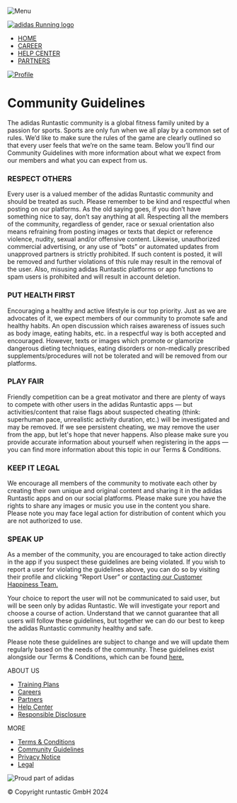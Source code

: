 ![Menu](/_next/static/media/menu-icon.5394f0cd.svg)

[![adidas Running logo](/_next/image?url=%2F_next%2Fstatic%2Fmedia%2Fadidas-running-horizontal-logo.22084646.png&w=384&q=75)](https://www.runtastic.com/)

* [HOME](https://www.runtastic.com/)
* [CAREER](https://www.runtastic.com/career)
* [HELP CENTER](https://help.runtastic.com/)
* [PARTNERS](https://www.runtastic.com/partners)

[![Profile](/_next/static/media/profile-icon.b7909526.svg)](https://www.runtastic.com/login)

Community Guidelines
====================

The adidas Runtastic community is a global fitness family united by a passion for sports. Sports are only fun when we all play by a common set of rules. We’d like to make sure the rules of the game are clearly outlined so that every user feels that we’re on the same team. Below you’ll find our Community Guidelines with more information about what we expect from our members and what you can expect from us.

### RESPECT OTHERS

Every user is a valued member of the adidas Runtastic community and should be treated as such. Please remember to be kind and respectful when posting on our platforms. As the old saying goes, if you don’t have something nice to say, don’t say anything at all. Respecting all the members of the community, regardless of gender, race or sexual orientation also means refraining from posting images or texts that depict or reference violence, nudity, sexual and/or offensive content. Likewise, unauthorized commercial advertising, or any use of “bots” or automated updates from unapproved partners is strictly prohibited. If such content is posted, it will be removed and further violations of this rule may result in the removal of the user. Also, misusing adidas Runtastic platforms or app functions to spam users is prohibited and will result in account deletion.

### PUT HEALTH FIRST

Encouraging a healthy and active lifestyle is our top priority. Just as we are advocates of it, we expect members of our community to promote safe and healthy habits. An open discussion which raises awareness of issues such as body image, eating habits, etc. in a respectful way is both accepted and encouraged. However, texts or images which promote or glamorize dangerous dieting techniques, eating disorders or non-medically prescribed supplements/procedures will not be tolerated and will be removed from our platforms.

### PLAY FAIR

Friendly competition can be a great motivator and there are plenty of ways to compete with other users in the adidas Runtastic apps — but activities/content that raise flags about suspected cheating (think: superhuman pace, unrealistic activity duration, etc.) will be investigated and may be removed. If we see persistent cheating, we may remove the user from the app, but let's hope that never happens. Also please make sure you provide accurate information about yourself when registering in the apps — you can find more information about this topic in our Terms & Conditions.

### KEEP IT LEGAL

We encourage all members of the community to motivate each other by creating their own unique and original content and sharing it in the adidas Runtastic apps and on our social platforms. Please make sure you have the rights to share any images or music you use in the content you share. Please note you may face legal action for distribution of content which you are not authorized to use.

### SPEAK UP

As a member of the community, you are encouraged to take action directly in the app if you suspect these guidelines are being violated. If you wish to report a user for violating the guidelines above, you can do so by visiting their profile and clicking “Report User” or [contacting our Customer Happiness Team.](https://help.runtastic.com/hc/en-us/articles/360011906540-Report-Spam-and-Harmful-Content)

Your choice to report the user will not be communicated to said user, but will be seen only by adidas Runtastic. We will investigate your report and choose a course of action. Understand that we cannot guarantee that all users will follow these guidelines, but together we can do our best to keep the adidas Runtastic community healthy and safe.

  

Please note these guidelines are subject to change and we will update them regularly based on the needs of the community. These guidelines exist alongside our Terms & Conditions, which can be found [here.](https://www.runtastic.com/terms/adiclub)

ABOUT US

* [Training Plans](https://www.runtastic.com/training-plans/running)
* [Careers](https://www.runtastic.com/career)
* [Partners](https://www.runtastic.com/partners)
* [Help Center](https://help.runtastic.com/)
* [Responsible Disclosure](https://www.adidas.com/us/responsible-disclosure)

MORE

* [Terms & Conditions](https://www.runtastic.com/terms/runtastic/en)
* [Community Guidelines](https://www.runtastic.com/community-guidelines)
* [Privacy Notice](https://www.runtastic.com/privacy-notice/runtastic/en)
* [Legal](https://www.runtastic.com/legal)

![Proud part of adidas](/_next/image?url=%2F_next%2Fstatic%2Fmedia%2Flogo-part-of-adidas.98fc3bd7.png&w=256&q=75)

© Copyright runtastic GmbH 2024